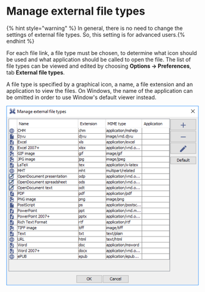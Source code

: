# Manage external file types

{% hint style="warning" %}
In general, there is no need to change the settings of external file types. So, this setting is for advanced users.​
{% endhint %}

For each file link, a file type must be chosen, to determine what icon should be used and what application should be called to open the file. The list of file types can be viewed and edited by choosing **Options → Preferences**, tab **External file types**.

A file type is specified by a graphical icon, a name, a file extension and an application to view the files. On Windows, the name of the application can be omitted in order to use Window's default viewer instead.

![Manage external file types](<../.gitbook/assets/manageexternalfiletypes (2) (1) (4) (4) (4) (4) (4) (4) (4) (3) (1) (1) (1) (1) (2) (4).png>)
